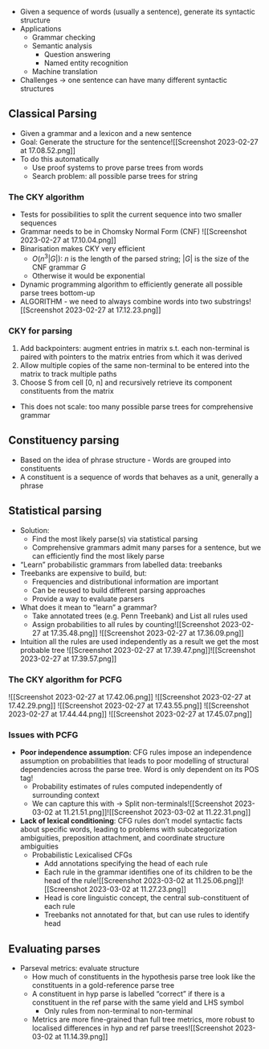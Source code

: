 
- Given a sequence of words (usually a sentence), generate its syntactic structure
- Applications
	- Grammar checking 
	- Semantic analysis
		- Question answering
		- Named entity recognition
	- Machine translation
- Challenges -> one sentence can have many different syntactic structures 

## Classical Parsing 

- Given a grammar and a lexicon and a new sentence
- Goal: Generate the structure for the sentence![[Screenshot 2023-02-27 at 17.08.52.png]]
- To do this automatically 
	- Use proof systems to prove parse trees from words
	- Search problem: all possible parse trees for string

### The CKY algorithm
- Tests for possibilities to split the current sequence into two smaller sequences
- Grammar needs to be in Chomsky Normal Form (CNF) ![[Screenshot 2023-02-27 at 17.10.04.png]]
- Binarisation makes CKY very efficient
	- $O(n^3 |G|)$: $n$ is the length of the parsed string; $|G|$ is the size of the CNF grammar $G$ 
	- Otherwise it would be exponential
- Dynamic programming algorithm to efficiently generate all possible parse trees bottom-up
- ALGORITHM - we need to always combine words into two substrings![[Screenshot 2023-02-27 at 17.12.23.png]]

### CKY for parsing
1) Add backpointers: augment entries in matrix s.t. each non-terminal is paired with pointers to the matrix entries from which it was derived 
2) Allow multiple copies of the same non-terminal to be entered into the matrix to track multiple paths
3) Choose S from cell [0, n] and recursively retrieve its component constituents from the matrix

- This does not scale: too many possible parse trees for comprehensive grammar

## Constituency parsing

- Based on the idea of phrase structure - Words are grouped into constituents
- A constituent is a sequence of words that behaves as a unit, generally a phrase

## Statistical parsing

- Solution:
	- Find the most likely parse(s) via statistical parsing 
	- Comprehensive grammars admit many parses for a sentence, but we can efficiently find the most likely parse
- “Learn” probabilistic grammars from labelled data: treebanks
- Treebanks are expensive to build, but:
	- Frequencies and distributional information are important 
	- Can be reused to build different parsing approaches 
	- Provide a way to evaluate parsers
- What does it mean to “learn” a grammar?
	- Take annotated trees (e.g. Penn Treebank) and List all rules used
	- Assign probabilities to all rules by counting![[Screenshot 2023-02-27 at 17.35.48.png]]
![[Screenshot 2023-02-27 at 17.36.09.png]]
- Intuition all the rules are used independently as a result we get the most probable tree ![[Screenshot 2023-02-27 at 17.39.47.png]]![[Screenshot 2023-02-27 at 17.39.57.png]]

### The CKY algorithm for PCFG
![[Screenshot 2023-02-27 at 17.42.06.png]]
![[Screenshot 2023-02-27 at 17.42.29.png]]
![[Screenshot 2023-02-27 at 17.43.55.png]]
![[Screenshot 2023-02-27 at 17.44.44.png]]
![[Screenshot 2023-02-27 at 17.45.07.png]]

### Issues with PCFG

- **Poor independence assumption**: CFG rules impose an independence assumption on probabilities that leads to poor modelling of structural dependencies across the parse tree. Word is only dependent on its POS tag! 
	- Probability estimates of rules computed independently of surrounding context
	- We can capture this with -> Split non-terminals![[Screenshot 2023-03-02 at 11.21.51.png]]![[Screenshot 2023-03-02 at 11.22.31.png]]
- **Lack of lexical conditioning**: CFG rules don’t model syntactic facts about specific words, leading to problems with subcategorization ambiguities, preposition attachment, and coordinate structure ambiguities
	- Probabilistic Lexicalised CFGs
		- Add annotations specifying the head of each rule 
		- Each rule in the grammar identifies one of its children to be the head of the rule![[Screenshot 2023-03-02 at 11.25.06.png]]![[Screenshot 2023-03-02 at 11.27.23.png]]
		- Head is core linguistic concept, the central sub-constituent of each rule
		- Treebanks not annotated for that, but can use rules to identify head
## Evaluating parses

- Parseval metrics: evaluate structure
	- How much of constituents in the hypothesis parse tree look like the constituents in a gold-reference parse tree
	- A constituent in hyp parse is labelled “correct” if there is a constituent in the ref parse with the same yield and LHS symbol
		- Only rules from non-terminal to non-terminal
	- Metrics are more fine-grained than full tree metrics, more robust to localised differences in hyp and ref parse trees![[Screenshot 2023-03-02 at 11.14.39.png]]

